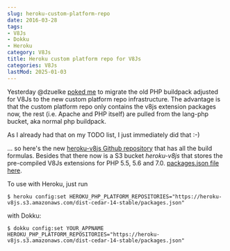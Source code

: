 ```yaml
---
slug: heroku-custom-platform-repo
date: 2016-03-28
tags:
- V8Js
- Dokku
- Heroku
category: V8Js
title: Heroku custom platform repo for V8Js
categories: V8Js
lastMod: 2025-01-03
---
```

Yesterday @dzuelke [poked me](https://github.com/heroku/heroku-buildpack-php/issues/80#issuecomment-202133119) to migrate the old PHP buildpack adjusted for V8Js to the new custom platform repo infrastructure. The advantage is that the custom platform repo only contains the v8js extension packages now, the rest (i.e. Apache and PHP itself) are pulled from the lang-php bucket, aka normal php buildpack.

As I already had that on my TODO list, I just immediately did that :-)

... so here's the new [heroku-v8js Github repository](https://github.com/phpv8/heroku-v8js) that has all the build formulas. Besides that there now is a S3 bucket *heroku-v8js* that stores the pre-compiled V8Js extensions for PHP 5.5, 5.6 and 7.0. [packages.json file here](https://heroku-v8js.s3.amazonaws.com/dist-cedar-14-stable/packages.json).

To use with Heroku, just run

```
$ heroku config:set HEROKU_PHP_PLATFORM_REPOSITORIES="https://heroku-v8js.s3.amazonaws.com/dist-cedar-14-stable/packages.json"
```

with Dokku:

```
$ dokku config:set YOUR_APPNAME HEROKU_PHP_PLATFORM_REPOSITORIES="https://heroku-v8js.s3.amazonaws.com/dist-cedar-14-stable/packages.json"
```
